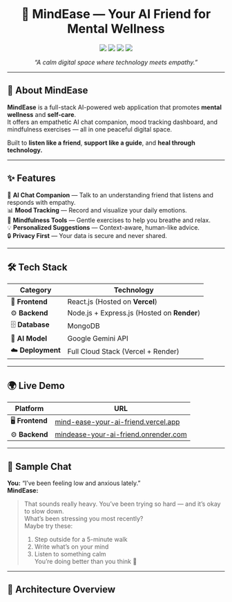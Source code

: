 <!-- MindEase README -->

<h1 align="center">🧠 MindEase — Your AI Friend for Mental Wellness</h1>

<p align="center">
  <img src="https://img.shields.io/badge/Frontend-Vercel-black?style=for-the-badge&logo=vercel">
  <img src="https://img.shields.io/badge/Backend-Render-blue?style=for-the-badge&logo=render">
  <img src="https://img.shields.io/badge/Database-MongoDB-green?style=for-the-badge&logo=mongodb">
  <img src="https://img.shields.io/badge/AI-Gemini-yellow?style=for-the-badge&logo=google">
</p>

<p align="center">
  <i>“A calm digital space where technology meets empathy.”</i>
</p>

---

## 🌿 About MindEase

**MindEase** is a full-stack AI-powered web application that promotes **mental wellness** and **self-care**.  
It offers an empathetic AI chat companion, mood tracking dashboard, and mindfulness exercises — all in one peaceful digital space.  

Built to **listen like a friend**, **support like a guide**, and **heal through technology.**

---

## ✨ Features

🌸 **AI Chat Companion** — Talk to an understanding friend that listens and responds with empathy.  
📊 **Mood Tracking** — Record and visualize your daily emotions.  
🧘 **Mindfulness Tools** — Gentle exercises to help you breathe and relax.  
💡 **Personalized Suggestions** — Context-aware, human-like advice.  
🔒 **Privacy First** — Your data is secure and never shared.  

---

## 🛠️ Tech Stack

| Category | Technology |
|-----------|-------------|
| 🎨 **Frontend** | React.js (Hosted on **Vercel**) |
| ⚙️ **Backend** | Node.js + Express.js (Hosted on **Render**) |
| 🗄️ **Database** | MongoDB |
| 🤖 **AI Model** | Google Gemini API |
| ☁️ **Deployment** | Full Cloud Stack (Vercel + Render) |

---

## 🌍 Live Demo

| Platform | URL |
|-----------|-----|
| 🖥️ **Frontend** | [mind-ease-your-ai-friend.vercel.app](https://mind-ease-your-ai-friend.vercel.app/) |
| ⚙️ **Backend** | [mindease-your-ai-friend.onrender.com](https://mindease-your-ai-friend.onrender.com/) |

---

## 🧠 Sample Chat

**You:** “I’ve been feeling low and anxious lately.”  
**MindEase:**  
> That sounds really heavy. You’ve been trying so hard — and it’s okay to slow down.  
> What’s been stressing you most recently?  
> Maybe try these:  
> 1. Step outside for a 5-minute walk  
> 2. Write what’s on your mind  
> 3. Listen to something calm  
> You’re doing better than you think 💛

---

## 🧩 Architecture Overview

